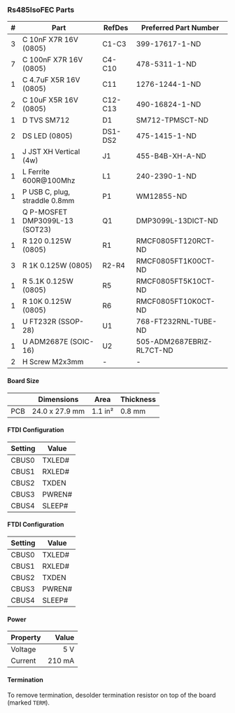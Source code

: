 ### Rs485IsoFEC Parts

|  # | Part                                      | RefDes  | Preferred Part Number      |
|---:|-------------------------------------------|---------|----------------------------|
|  3 | C 10nF X7R 16V (0805)                     | C1-C3   | 399-17617-1-ND             |
|  7 | C 100nF X7R 16V (0805)                    | C4-C10  | 478-5311-1-ND              |
|  1 | C 4.7uF X5R 16V (0805)                    | C11     | 1276-1244-1-ND             |
|  2 | C 10uF X5R 16V (0805)                     | C12-C13 | 490-16824-1-ND             |
|  1 | D TVS SM712                               | D1      | SM712-TPMSCT-ND            |
|  2 | DS LED (0805)                             | DS1-DS2 | 475-1415-1-ND              |
|  1 | J JST XH Vertical (4w)                    | J1      | 455-B4B-XH-A-ND            |
|  1 | L Ferrite 600R@100Mhz                     | L1      | 240-2390-1-ND              |
|  1 | P USB C, plug, straddle 0.8mm             | P1      | WM12855-ND                 |
|  1 | Q P-MOSFET DMP3099L-13 (SOT23)            | Q1      | DMP3099L-13DICT-ND         |
|  1 | R 120 0.125W (0805)                       | R1      | RMCF0805FT120RCT-ND        |
|  3 | R 1K 0.125W (0805)                        | R2-R4   | RMCF0805FT1K00CT-ND        |
|  1 | R 5.1K 0.125W (0805)                      | R5      | RMCF0805FT5K10CT-ND        |
|  1 | R 10K 0.125W (0805)                       | R6      | RMCF0805FT10K0CT-ND        |
|  1 | U FT232R (SSOP-28)                        | U1      | 768-FT232RNL-TUBE-ND       |
|  1 | U ADM2687E (SOIC-16)                      | U2      | 505-ADM2687EBRIZ-RL7CT-ND  |
|  2 | H Screw M2x3mm                            | -       | -                          |


#### Board Size

|       |      Dimensions | Area    | Thickness |
|-------|-----------------|---------|-----------|
| PCB   |  24.0 x 27.9 mm | 1.1 in² |    0.8 mm |


#### FTDI Configuration

| Setting | Value  |
|---------|--------|
| CBUS0   | TXLED# |
| CBUS1   | RXLED# |
| CBUS2   | TXDEN  |
| CBUS3   | PWREN# |
| CBUS4   | SLEEP# |


#### FTDI Configuration

| Setting | Value  |
|---------|--------|
| CBUS0   | TXLED# |
| CBUS1   | RXLED# |
| CBUS2   | TXDEN  |
| CBUS3   | PWREN# |
| CBUS4   | SLEEP# |


#### Power

| Property | Value  |
|----------|-------:|
| Voltage  |    5 V |
| Current  | 210 mA |


#### Termination

To remove termination, desolder termination resistor on top of the board (marked
`TERM`).
